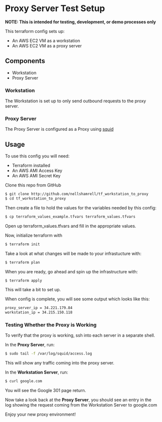# Proxy Server Test Setup

**NOTE: This is intended for testing, development, or demo processes only**

This terraform config sets up:
* An AWS EC2 VM as a workstation
* An AWS EC2 VM as a proxy server

## Components

* Workstation
* Proxy Server

### Workstation

The Workstation is set up to only send outbound requests to the proxy server.

### Proxy Server

The Proxy Server is configured as a Proxy using [squid](http://www.squid-cache.org/)

## Usage

To use this config you will need:
* Terraform installed
* An AWS AMI Access Key
* An AWS AMI Secret Key

Clone this repo from GitHub

```bash
$ git clone http://github.com/nellshamrell/tf_workstation_to_proxy
$ cd tf_workstation_to_proxy
```

Then create a file to hold the values for the variables needed by this config:

```bash
$ cp terraform_values_example.tfvars terraform_values.tfvars
```

Open up terraform_values.tfvars and fill in the appropriate values.

Now, initialize terraform with 

```bash
$ terraform init
```

Take a look at what changes will be made to your infrastucture with:

```bash
$ terraform plan
```

When you are ready, go ahead and spin up the infrastructure with:

```bash
$ terraform apply
```

This will take a bit to set up.

When config is complete, you will see some output which looks like this:

```bash
proxy_server_ip = 34.221.179.84
workstation_ip = 34.215.150.118
```

### Testing Whether the Proxy is Working

To verify that the proxy is working, ssh into each server in a separate shell.

In the **Proxy Server**, run:

```bash
$ sudo tail -f /var/log/squid/access.log
```

This will show any traffic coming into the proxy server.

In the **Workstation Server**, run:

```bash
$ curl google.com
```

You will see the Google 301 page return.

Now take a look back at the **Proxy Server**, you should see an entry in the log showing the request coming from the Workstation Server to google.com

Enjoy your new proxy environment!